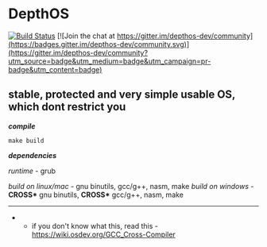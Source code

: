 # DepthOS

[![Build Status](https://travis-ci.org/FedorLap2006/DepthOS.svg?branch=master)](https://travis-ci.org/FedorLap2006/DepthOS)
[![Join the chat at https://gitter.im/depthos-dev/community](https://badges.gitter.im/depthos-dev/community.svg)](https://gitter.im/depthos-dev/community?utm_source=badge&utm_medium=badge&utm_campaign=pr-badge&utm_content=badge)

## stable, protected and very simple usable OS, which dont restrict you

___compile___
```
make build
```
___dependencies___

_runtime_ - grub

_build on linux/mac_ - gnu binutils, gcc/g++, nasm, make 
_build on windows_ - __CROSS*__ gnu binutils, __CROSS*__ gcc/g++, nasm, make 

___
* - if you don't know what this, read this - https://wiki.osdev.org/GCC_Cross-Compiler

